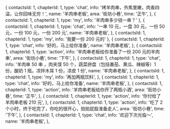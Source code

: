 {
contactsId: 1,
chapterId: 1,
type: 'chat',
info: '烤羊肉串，外焦里嫩，肉香四溢，让你回味无穷！',
name: '羊肉串老板',
area: '街坊小巷',
time: '正午',
},
{ contactsId: 1, chapterId: 1, type: 'my', info: '羊肉串多少钱一串？' },
{
contactsId: 1,
chapterId: 1,
type: 'chat',
info: '一串 10 元，一盘 30 元，一份 50 元，一份 100 元，一份 200 元',
name: '羊肉串老板',
},
{ contactsId: 1, chapterId: 1, type: 'my', info: '我要一份 200 元的' },
{
contactsId: 1,
chapterId: 1,
type: 'chat',
info: '好的，马上给你准备',
name: '羊肉串老板',
},
{
contactsId: 1,
chapterId: 1,
type: 'action',
info: '羊肉串老板给你准备了一份 200 元的羊肉串',
area: '街坊小巷',
time: '下午',
},
{
contactsId: 1,
chapterId: 1,
type: 'chat',
info: '羊肉串 50 串 ，肉夹馍 50 个，蔬菜拼盘（包括番茄、黄瓜、辣椒等）1 份，酸奶 1 瓶，凉拌木耳 1 份，凉皮 1 份',
name: '羊肉串老板',
},
{
contactsId: 1,
chapterId: 1,
type: 'my',
info: '再加两瓶饮料',
},
{
contactsId: 1,
chapterId: 1,
type: 'chat',
info: '好的，马上给你准备',
name: '羊肉串老板',
},
{
contactsId: 1,
chapterId: 1,
type: 'action',
info: '羊肉串老板给你开了两瓶小酒',
area: '街坊小巷',
time: '正午',
},
{
contactsId: 1,
chapterId: 1,
type: 'action',
info: '你付给了羊肉串老板 210 元',
},
{
contactsId: 1,
chapterId: 1,
type: 'action',
info: '吃了 2 个小时，终于吃完了，你吃的很开心，拍拍屁股准备走人',
area: '街坊小巷',
time: '下午',
},
{
contactsId: 1,
chapterId: 1,
type: 'chat',
info: '欢迎下次光临～',
name: '羊肉串老板',
},
